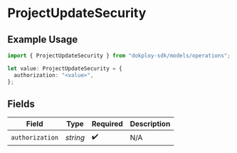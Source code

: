 # ProjectUpdateSecurity

## Example Usage

```typescript
import { ProjectUpdateSecurity } from "dokploy-sdk/models/operations";

let value: ProjectUpdateSecurity = {
  authorization: "<value>",
};
```

## Fields

| Field              | Type               | Required           | Description        |
| ------------------ | ------------------ | ------------------ | ------------------ |
| `authorization`    | *string*           | :heavy_check_mark: | N/A                |